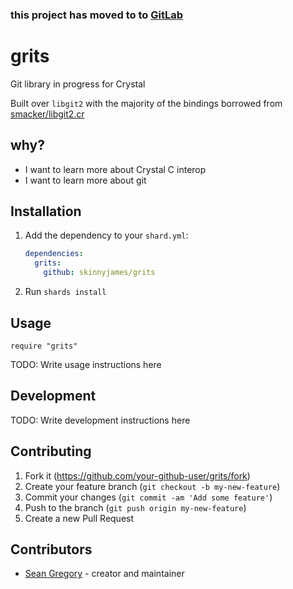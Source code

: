### this project has moved to to [GitLab](https://gitlab.com/seanchristophergregory/grits)

# grits

Git library in progress for Crystal

Built over `libgit2` with the majority of the bindings borrowed from [smacker/libgit2.cr](https://github.com/smacker/libgit2.cr)

## why?

* I want to learn more about Crystal C interop
* I want to learn more about git

## Installation

1. Add the dependency to your `shard.yml`:

   ```yaml
   dependencies:
     grits:
       github: skinnyjames/grits
   ```

2. Run `shards install`

## Usage

```crystal
require "grits"
```

TODO: Write usage instructions here

## Development

TODO: Write development instructions here

## Contributing

1. Fork it (<https://github.com/your-github-user/grits/fork>)
2. Create your feature branch (`git checkout -b my-new-feature`)
3. Commit your changes (`git commit -am 'Add some feature'`)
4. Push to the branch (`git push origin my-new-feature`)
5. Create a new Pull Request

## Contributors

- [Sean Gregory](https://github.com/your-github-user) - creator and maintainer
